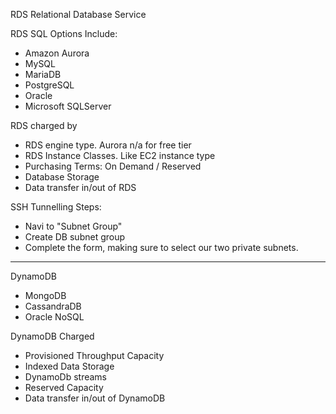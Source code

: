 RDS Relational Database Service

RDS SQL Options Include:
 - Amazon Aurora
 - MySQL
 - MariaDB
 - PostgreSQL
 - Oracle
 - Microsoft SQLServer
 
RDS charged by 
 - RDS engine type. Aurora n/a for free tier
 - RDS Instance Classes. Like EC2 instance type
 - Purchasing Terms:  On Demand / Reserved
 - Database Storage
 - Data transfer in/out of RDS
 
SSH Tunnelling Steps:
 - Navi to "Subnet Group"
 - Create DB subnet group
 - Complete the form, making sure to select our two private subnets.

---
 DynamoDB
  - MongoDB
  - CassandraDB
  - Oracle NoSQL
  
 DynamoDB Charged
  - Provisioned Throughput Capacity
  - Indexed Data Storage
  - DynamoDb streams 
  - Reserved Capacity
  - Data transfer in/out of DynamoDB
